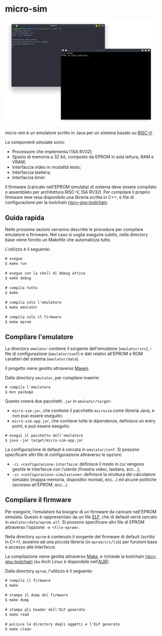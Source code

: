 # micro-sim

![alt text](https://raw.githubusercontent.com/seggiani-luca/micro-sim/refs/heads/main/docs/screen.png)

micro-sim è un emulatore scritto in Java per un sistema basato su [RISC-V](riscv.org).

Le componenti simulate sono:
- Processore che implementa l'ISA RV32I;
- Spazio di memoria a 32 bit, composto da EPROM in sola lettura, RAM e VRAM;
- Interfaccia video in modalità testo;
- Interfaccia tastiera;
- Interfaccia timer.

Il firmware (caricato nell'EPROM simulata) di sistema deve essere compilato o assemblato per 
architettura RISC-V, ISA RV32I. Per compilare il proprio firmware iene resa disponibile una 
libreria scritta in C++, e file di configurazione per la toolchain 
[riscv-gnu-toolchain](https://github.com/riscv-collab/riscv-gnu-toolchain).

## Guida rapida
Nelle prossime sezioni verranno descritte le procedure per compilare emulatore e firmware.
Nel caso si voglia eseguire subito, nella directory base viene fornito un Makefile che automatizza 
tutto.

L'utilizzo è il seguente:
```shell
# esegue
$ make run

# esegue con la shell di debug attiva
$ make debug

# compila tutto
$ make

# compila solo l'emulatore
$ make emulator

# compila solo il firmware
$ make eprom
```

## Compilare l'emulatore 
La directory `emulator` contiene il sorgente dell'emulatore (`emulator/src`), i file di 
configurazione (`emulator/conf`) e dati relativi all'EPROM e ROM caratteri del sistema 
(`emulator/data`).

Il progetto viene gestito attraverso [Maven](https://maven.apache.org/).

Dalla directory `emulator`, per compilare inserire:
```shell
# compila l'emulatore
$ mvn package
```
Questo creerà due pacchetti `.jar` in `emulator/target`:
-   `micro-sim.jar`, che contiene il pacchetto `microsim` come libreria Java, e non può essere 
    eseguito;
-   `micro-sim-app.jar`, che contiene tutte le dipendenze, definisce un entry point, e può essere 
    eseguito.

```shell
# esegui il pacchetto dell'emulatore
$ java -jar target/micro-sim-app.jar
```

La configurazione di default è cercata in `emulator/conf`. Si possono specificare altri file di 
configurazione attraverso le opzioni:
-   `-ci <configurazione-interfacce`: definisce il modo in cui vengono gestite le interfacce con 
    l'utente (finestra video, tastiera, ecc...);
-   `-cs <configurazione-simulazione>`: definisce la struttura del calcolatore simulato (mappa 
    memoria, dispositivi montati, ecc...) ed alcune politiche (accesso all'EPROM, ecc...).

## Compilare il firmware
Per eseguire, l'emulatore ha bisogno di un firmware da caricare nell'EPROM simulata. Questo è 
rappresentato da un file [ELF](https://en.wikipedia.org/wiki/Executable_and_Linkable_Format), che 
di default verrà cercato in `emulator/data/eprom.elf`. Si possono specificare altri file di EPROM 
attraverso l'opzione `-e <file-eprom>`.

Nella directory `eprom` è contenuto il sorgente del firmware di default (scritto in C++), assieme 
ad una piccola libreria (in `eprom/src/lib`) per funzioni base e accesso alle interfacce.

La compilazione viene gestita attraverso [Make](https://en.wikipedia.org/wiki/Make_(software)), e 
richiede la toolchain [riscv-gnu-toolchain](https://github.com/riscv-collab/riscv-gnu-toolchain) 
(su Arch Linux è disponibile 
nell'[AUR](https://aur.archlinux.org/packages/riscv32-gnu-toolchain-elf-bin)).

Dalla directory `eprom`, l'utilizzo è il seguente:
```shell
# compila il firmware
$ make

# stampa il dump del firmware
$ make dump

# stampa gli header dell'ELF generato
$ make read

# pulisce le directory degli oggetti e l'ELF generato
$ make clean
```
